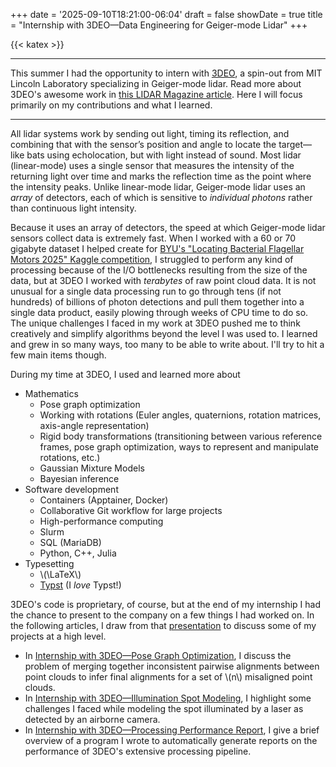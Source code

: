 +++
date = '2025-09-10T18:21:00-06:04'
draft = false
showDate = true
title = "Internship with 3DEO&mdash;Data Engineering for Geiger-mode Lidar"
+++

{{< katex >}}
***

This summer I had the opportunity to intern with [3DEO](https://3deolidar.com/), a spin-out from MIT Lincoln Laboratory specializing in Geiger-mode lidar. Read more about 3DEO's awesome work in [this LIDAR Magazine article](https://lidarmag.com/2024/12/30/next-generation-geiger-mode-lidar-systems/). Here I will focus primarily on my contributions and what I learned.

***

All lidar systems work by sending out light, timing its reflection, and combining that with the sensor’s position and angle to locate the target&mdash;like bats using echolocation, but with light instead of sound. Most lidar (linear-mode) uses a single sensor that measures the intensity of the returning light over time and marks the reflection time as the point where the intensity peaks. Unlike linear-mode lidar, Geiger-mode lidar uses an _array_ of detectors, each of which is sensitive to _individual photons_ rather than continuous light intensity.

Because it uses an array of detectors, the speed at which Geiger-mode lidar sensors collect data is extremely fast. When I worked with a 60 or 70 gigabyte dataset I helped create for [BYU's "Locating Bacterial Flagellar Motors 2025" Kaggle competition](https://www.kaggle.com/c/byu-locating-bacterial-flagellar-motors-2025), I struggled to perform any kind of processing because of the I/O bottlenecks resulting from the size of the data, but at 3DEO I worked with _terabytes_ of raw point cloud data. It is not unusual for a single data processing run to go through tens (if not hundreds) of billions of photon detections and pull them together into a single data product, easily plowing through weeks of CPU time to do so. The unique challenges I faced in my work at 3DEO pushed me to think creatively and simplify algorithms beyond the level I was used to. I learned and grew in so many ways, too many to be able to write about. I'll try to hit a few main items though.

During my time at 3DEO, I used and learned more about
- Mathematics
  - Pose graph optimization
  - Working with rotations (Euler angles, quaternions, rotation matrices, axis-angle representation)
  - Rigid body transformations (transitioning between various reference frames, pose graph optimization, ways to represent and manipulate rotations, etc.)
  - Gaussian Mixture Models
  - Bayesian inference
- Software development
  - Containers (Apptainer, Docker)
  - Collaborative Git workflow for large projects
  - High-performance computing
  - Slurm
  - SQL (MariaDB)
  - Python, C++, Julia
- Typesetting
  - \\(\LaTeX\\)
  - [Typst](https://github.com/typst/typst) (I _love_ Typst!)

3DEO's code is proprietary, of course, but at the end of my internship I had the chance to present to the company on a few things I had worked on. In the following articles, I draw from that [presentation](https://github.com/mward19/3deo-internship-presentation/tree/master) to discuss some of my projects at a high level.

- In [Internship with 3DEO&mdash;Pose Graph Optimization](/projects/internship-3deo-pose-graph), I discuss the problem of merging together inconsistent pairwise alignments between point clouds to infer final alignments for a set of \\(n\\) misaligned point clouds.
- In [Internship with 3DEO&mdash;Illumination Spot Modeling](/projects/internship-3deo-spot-modeling), I highlight some challenges I faced while modeling the spot illuminated by a laser as detected by an airborne camera.
- In [Internship with 3DEO&mdash;Processing Performance Report](/projects/internship-3deo-processing-report), I give a brief overview of a program I wrote to automatically generate reports on the performance of 3DEO's extensive processing pipeline.
